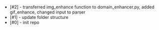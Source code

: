 - [#2] - transferred img_enhance function to domain_enhancer.py, added gif_enhance, changed input to parser
- [#1] - update folder structure
- [#0] - init repo

